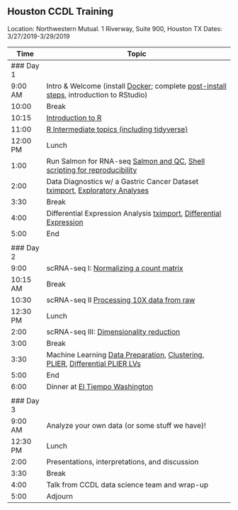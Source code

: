 ## Houston CCDL Training

Location: Northwestern Mutual. 1 Riverway, Suite 900, Houston TX
Dates: 3/27/2019-3/29/2019

| Time      | Topic                                          |
|-----------|------------------------------------------------|
| ### Day 1 |                                                |
| 9:00 AM   | Intro & Welcome (install [Docker](https://github.com/AlexsLemonade/training-modules/blob/master/docker-install/README.md); complete [post-install steps](https://github.com/AlexsLemonade/RNA-Seq-Exercises/blob/master/README.md), introduction to RStudio)
| 10:00   | Break                                            |
| 10:15   | [Introduction to R](https://alexslemonade.github.io/training-modules/intro_to_R_tidyverse/01-intro_to_r.nb.html)                                |
| 11:00   | [R Intermediate topics (including tidyverse)](https://alexslemonade.github.io/training-modules/intro_to_R_tidyverse/02-intro_to_tidyverse.nb.html)      |
| 12:00 PM  | Lunch                                          |
| 1:00      | Run Salmon for RNA-seq [Salmon and QC](https://github.com/AlexsLemonade/training-modules/blob/master/RNA-seq/01-download_qc_quant.md), [Shell scripting for reproducibility](https://github.com/AlexsLemonade/training-modules/blob/master/RNA-seq/02-reproducibility_cmdline.md)            |
| 2:00      | Data Diagnostics w/ a Gastric Cancer Dataset [tximport](https://alexslemonade.github.io/training-modules/RNA-seq/03-gastric_cancer_tximport.nb.html), [Exploratory Analyses](https://alexslemonade.github.io/training-modules/RNA-seq/04-gastric_cancer_exploratory.nb.html) |
| 3:30      | Break                                          |
| 4:00   | Differential Expression Analysis [tximport](https://github.com/AlexsLemonade/training-modules/blob/master/RNA-seq/05-nb_cell_line_tximport.md), [Differential Expression](https://alexslemonade.github.io/training-modules/RNA-seq/06-nb_cell_line_DESeq2.nb.html)               |
| 5:00      | End                                            |
|           |                                                |
| ### Day 2 |                                                |
| 9:00     | scRNA-seq I: [Normalizing a count matrix](https://alexslemonade.github.io/training-modules/scRNA-seq/01-normalizing_scRNA-seq.nb.html)             |
| 10:15 AM  | Break                                          |
| 10:30     | scRNA-seq II [Processing 10X data from raw](https://github.com/AlexsLemonade/training-modules/blob/master/scRNA-seq/02-tag-based_pre-processing_scRNA-seq.md)                 |
| 12:30 PM  | Lunch                                          |
| 2:00      | scRNA-seq III: [Dimensionality reduction](https://alexslemonade.github.io/training-modules/scRNA-seq/03-dimension_reduction_scRNA-seq.nb.html)                                  |
| 3:00      | Break                                          |
| 3:30      | Machine Learning [Data Preparation](https://alexslemonade.github.io/training-modules/machine-learning/01-medulloblastoma_data_prep.nb.html), [Clustering](https://alexslemonade.github.io/training-modules/machine-learning/02-medulloblastoma_clustering.nb.html), [PLIER](https://alexslemonade.github.io/training-modules/machine-learning/03-medulloblastoma_PLIER.nb.html), [Differential PLIER LVs](https://alexslemonade.github.io/training-modules/machine-learning/04-medulloblastoma_LV_differences.nb.html)  
| 5:00      | End                                            |
| 6:00      | Dinner at [El Tiempo Washington](http://www.eltiempocantina.com/washington/)                                       |
|           |                                                |
| ### Day 3 |                                                |
| 9:00 AM   | Analyze your own data (or some stuff we have)!                         |
| 12:30 PM  | Lunch                                          |
| 2:00      | Presentations, interpretations, and discussion |
| 3:30      | Break                                          |
| 4:00      | Talk from CCDL data science team and wrap-up   |
| 5:00      | Adjourn                                        |
